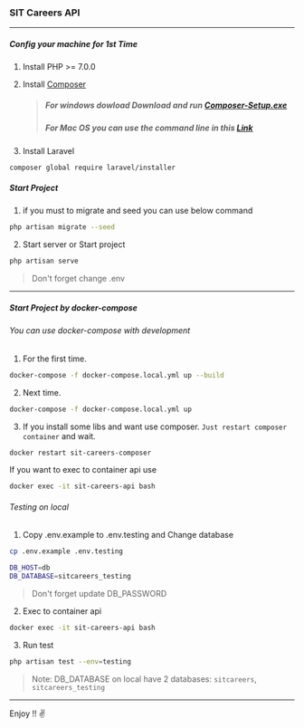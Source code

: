 ### SIT Careers API
----
##### Config your machine for 1st Time
1. Install PHP >= 7.0.0
2. Install [Composer](https://getcomposer.org/)
    > ##### For windows dowload Download and run [Composer-Setup.exe](https://getcomposer.org/Composer-Setup.exe)
    > ##### For Mac OS you can use the command line in this [Link](https://duvien.com/blog/installing-composer-mac-osx)

3. Install Laravel 
```bash
composer global require laravel/installer
```

##### Start Project
1. if you must to migrate and seed you can use below command
```bash
php artisan migrate --seed
```
2. Start server or Start project
```bash
php artisan serve
```

> Don't forget change .env
-----

##### Start Project by docker-compose
###### You can use docker-compose with development
1. For the first time.
```bash
docker-compose -f docker-compose.local.yml up --build
```
2. Next time.
```bash
docker-compose -f docker-compose.local.yml up
```
3. If you install some libs and want use composer. `Just restart composer container` and wait.
```bash
docker restart sit-careers-composer
```
If you want to exec to container api use
```bash
docker exec -it sit-careers-api bash
```
###### Testing on local
1. Copy .env.example to .env.testing and Change database
```bash
cp .env.example .env.testing

DB_HOST=db
DB_DATABASE=sitcareers_testing
```
> Don't forget update DB_PASSWORD

2. Exec to container api
```bash
docker exec -it sit-careers-api bash
```
3. Run test
```bash
php artisan test --env=testing
```

> Note: DB_DATABASE on local have 2 databases: `sitcareers`, `sitcareers_testing`
-----
Enjoy !! ✌
